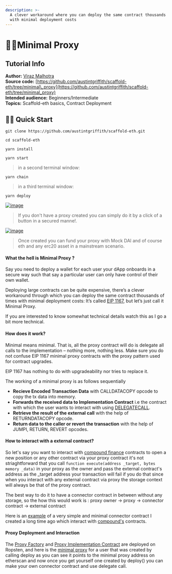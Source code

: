 ```yaml
---
description: >-
  A clever workaround where you can deploy the same contract thousands of times
  with minimal deployment costs
---
```


# 👨‍👦Minimal Proxy

## Tutorial Info

**Author:** [Viraz Malhotra](https://github.com/viraj124)  
**Source code:** [https://github.com/austintgriffith/scaffold-eth/tree/minimal\_proxy](https://github.com/austintgriffith/scaffold-eth/tree/minimal_proxy)  
**Intended audience:** Beginners/Intermediate  
**Topics:** Scaffold-eth basics, Contract Deployment

## 🏃‍♀️ Quick Start

```text
git clone https://github.com/austintgriffith/scaffold-eth.git

cd scaffold-eth
```

```text
yarn install
```

```text
yarn start
```

> in a second terminal window:

```text
yarn chain
```

> in a third terminal window:

```text
yarn deploy
```

[![image](https://user-images.githubusercontent.com/26670962/105990031-e9129680-60c7-11eb-98bc-4ba4cbe1bcf2.png)](https://user-images.githubusercontent.com/26670962/105990031-e9129680-60c7-11eb-98bc-4ba4cbe1bcf2.png)

> If you don't have a proxy created you can simply do it by a click of a button in a secured manne!.

[![image](https://user-images.githubusercontent.com/26670962/105990296-47d81000-60c8-11eb-961d-172f613c1941.png)](https://user-images.githubusercontent.com/26670962/105990296-47d81000-60c8-11eb-961d-172f613c1941.png)

> Once created you can fund your proxy with Mock DAI and of course eth and any erc20 asset in a mainstream scenario.

#### What the hell is Minimal Proxy ?

Say you need to deploy a wallet for each user your dApp onboards in a secure way such that say a particular user can only have control of their own wallet.

Deploying large contracts can be quite expensive, there’s a clever workaround through which you can deploy the same contract thousands of times with minimal deployment costs: It’s called [EIP 1167](https://eips.ethereum.org/EIPS/eip-1167), but let’s just call it Minimal Proxy.

If you are interested to know somewhat technical details watch this as I go a bit more technical.

#### How does it work?

Minimal means minimal. That is, all the proxy contract will do is delegate all calls to the implementation – nothing more, nothing less. Make sure you do not confuse EIP 1167 minimal proxy contracts with the proxy pattern used for contract upgrades.

EIP 1167 has nothing to do with upgradeability nor tries to replace it.

The working of a minimal proxy is as follows sequentially

* **Recieve Encoded Transaction Data** with CALLDATACOPY opcode to copy the tx data into memory.
* **Forwards the received data to Implementation Contract** i.e the contract with which the user wants to interact with using [DELEGATECALL](https://github.com/ethereum/EIPs/blob/master/EIPS/eip-7.md).
* **Retrieve the result of the external call** with the help of RETURNDATACOPY opcode.
* **Return data to the caller or revert the transaction** with the help of JUMPI, RETURN, REVERT opcodes.

#### How to interact with a external contract?

So let's say you want to interact with [compound finance](https://compound.finance/) contracts to open a new position or any other contract via your proxy contract it's not striaghtforward that you call `function execute(address _target, bytes memory _data)` in your proxy as the owner and pass the external contract's address as the \_target address your transaction will fail if you do that since when you interact with any external contract via proxy the storage context will always be that of the proxy contract.

The best way to do it to have a connector contract in between without any storage, so the how this would work is : proxy owner -&gt; proxy -&gt; connector contract -&gt; external contract

Here is an [example](https://github.com/viraj124/Compound-Finance-Connector/blob/master/Compound%20Connector%20Contract.sol) of a very simple and minimal connector contract I created a long time ago which interact with [compound's](https://compound.finance/) contracts.

#### Proxy Deployment and Interaction

The [Proxy Factory](https://ropsten.etherscan.io/address/0xa5d428357f4340139b5e811f42f765fa119cfe20) and [Proxy Implementation Contract](https://ropsten.etherscan.io/address/0xcd1affda0ba8abdd5e70776da75ec538361861db) are deployed on Ropsten, and here is the [minimal proxy](https://ropsten.etherscan.io/address/0x6111be994e49611bc1ac109659db20e98fbde261#code) for a user that was created by calling deploy as you can see it points to the minimal proxy address on etherscan and now once you get yourself one created by deploy\(\) you can make your own connector contract and use delegate call.

